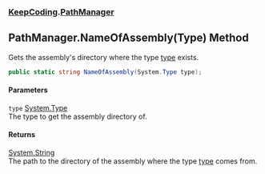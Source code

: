 ### [KeepCoding](KeepCoding.md 'KeepCoding').[PathManager](KeepCoding_PathManager.md 'KeepCoding.PathManager')
## PathManager.NameOfAssembly(Type) Method
Gets the assembly's directory where the type [type](KeepCoding_PathManager_NameOfAssembly(System_Type).md#KeepCoding_PathManager_NameOfAssembly(System_Type)_type 'KeepCoding.PathManager.NameOfAssembly(System.Type).type') exists.  
```csharp
public static string NameOfAssembly(System.Type type);
```
#### Parameters
<a name='KeepCoding_PathManager_NameOfAssembly(System_Type)_type'></a>
`type` [System.Type](https://docs.microsoft.com/en-us/dotnet/api/System.Type 'System.Type')  
The type to get the assembly directory of.
  
#### Returns
[System.String](https://docs.microsoft.com/en-us/dotnet/api/System.String 'System.String')  
The path to the directory of the assembly where the type [type](KeepCoding_PathManager_NameOfAssembly(System_Type).md#KeepCoding_PathManager_NameOfAssembly(System_Type)_type 'KeepCoding.PathManager.NameOfAssembly(System.Type).type') comes from.
